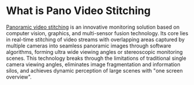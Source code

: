 # What is Pano Video Stitching
[Panoramic video stitching](/Pano/) is an innovative monitoring solution based on computer vision, graphics, and multi-sensor fusion technology. Its core lies in real-time stitching of video streams with overlapping areas captured by multiple cameras into seamless panoramic images through software algorithms, forming ultra wide viewing angles or stereoscopic monitoring scenes. This technology breaks through the limitations of traditional single camera viewing angles, eliminates image fragmentation and information silos, and achieves dynamic perception of large scenes with "one screen overview".

<script>
import ImageOverlay from '/zh/Pano/components/ImageOverlay.vue'

export default {
  components: {
    ImageOverlay
  }
};
</script>

<style scoped>
.image-overlay-container {
  height: 160px;
}

/* 移动端适配 */
@media (max-width: 768px) {
  .image-overlay-container {
    aspect-ratio: 16 / 9;
    height: auto;
  }
}
</style>

<ImageOverlay height="100px"
    :images="[
    '/Pano/pano1.jpg',
    '/Pano/pano2.jpg'
    ]" 
    :duration="5000"
/>